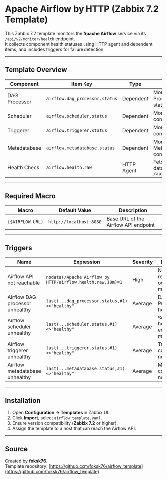 # Apache Airflow by HTTP (Zabbix 7.2 Template)

This Zabbix 7.2 template monitors the **Apache Airflow** service via its `/api/v2/monitor/health` endpoint.  
It collects component health statuses using HTTP agent and dependent items, and includes triggers for failure detection.

---

## Template Overview

| Component | Item Key | Type | Description |
|------------|-----------|------|--------------|
| DAG Processor | `airflow.dag_processor.status` | Dependent | Monitors the DAG Processor component status |
| Scheduler | `airflow.scheduler.status` | Dependent | Monitors the Scheduler component status |
| Triggerer | `airflow.triggerer.status` | Dependent | Monitors the Triggerer component status |
| Metadatabase | `airflow.metadatabase.status` | Dependent | Monitors the Airflow Metadata DB component status |
| Health Check | `airflow.health.raw` | HTTP Agent | Fetches raw health data from `/api/v2/monitor/health` |

---

## Required Macro

| Macro | Default Value | Description |
|--------|----------------|--------------|
| `{$AIRFLOW.URL}` | `http://localhost:8080` | Base URL of the Airflow API endpoint |

---

## Triggers

| Name | Expression | Severity | Description |
|------|-------------|-----------|--------------|
| Airflow API not reachable | `nodata(/Apache Airflow by HTTP/airflow.health.raw,10m)=1` | High | No API response for over 10 minutes |
| Airflow DAG processor unhealthy | `last(...dag_processor.status,#1)<>"healthy"` | Average | DAG Processor not healthy |
| Airflow scheduler unhealthy | `last(...scheduler.status,#1)<>"healthy"` | Average | Scheduler not healthy, DAG execution may fail |
| Airflow triggerer unhealthy | `last(...triggerer.status,#1)<>"healthy"` | Average | Triggerer component not healthy |
| Airflow metadatabase unhealthy | `last(...metadatabase.status,#1)<>"healthy"` | Average | Metadatabase component not healthy |

---

## Installation

1. Open **Configuration → Templates** in Zabbix UI.  
2. Click **Import**, select `airflow_template.yaml`.  
3. Ensure version compatibility (**Zabbix 7.2** or higher).  
4. Assign the template to a host that can reach the Airflow API.

---

## Source

Created by **foksk76**.  
Template repository: [https://github.com/foksk76/airflow_template](https://github.com/foksk76/airflow_template)
